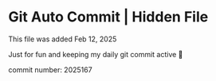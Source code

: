 # Git Auto Commit | Hidden File

This file was added Feb 12, 2025

Just for fun and keeping my daily git commit active 🤪

commit number: 2025167
